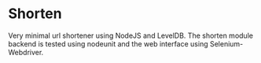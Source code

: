 # Shorten

Very minimal url shortener using NodeJS and LevelDB.
The shorten module backend is tested using nodeunit
and the web interface using Selenium-Webdriver.

